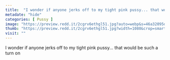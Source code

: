 ```yaml
---
title:  "I wonder if anyone jerks off to my tight pink pussy... that would be such a turn on"
metadate: "hide"
categories: [ Pussy ]
image: "https://preview.redd.it/2cgrv6ethgl51.jpg?auto=webp&s=46a32095d7bc013feb9591b5f87f50ab9c4a6510"
thumb: "https://preview.redd.it/2cgrv6ethgl51.jpg?width=1080&crop=smart&auto=webp&s=1f8a07bc915cdbb504c1274880d8e85d036ef85e"
visit: ""
---
```

I wonder if anyone jerks off to my tight pink pussy... that would be such a turn on
